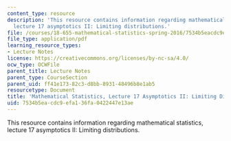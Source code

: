 ```yaml
---
content_type: resource
description: 'This resource contains information regarding mathematical statistics,
  lecture 17 asymptotics II: Limiting distributions.'
file: /courses/18-655-mathematical-statistics-spring-2016/7534b5eacdc9efa136fa0422447e13ae_MIT18_655S16_LecNote17.pdf
file_type: application/pdf
learning_resource_types:
- Lecture Notes
license: https://creativecommons.org/licenses/by-nc-sa/4.0/
ocw_type: OCWFile
parent_title: Lecture Notes
parent_type: CourseSection
parent_uid: ff41e173-82c3-d8bb-8931-48496b8e1ab5
resourcetype: Document
title: 'Mathematical Statistics, Lecture 17 Asymptotics II: Limiting Distributions'
uid: 7534b5ea-cdc9-efa1-36fa-0422447e13ae
---
```

This resource contains information regarding mathematical statistics, lecture 17 asymptotics II: Limiting distributions.